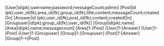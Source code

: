 [User|id(pk);username;password;messageCount;admin]
[Post|id (pk);user_id(fk);area_id(fk);group_id(fk);title;content;messageCount;createdOn]
[Answer|id (pk);user_id(fk);post_id(fk);content;createdOn]
[Groupuser|id(pk);group_id(fk);user_id(fk)]
[Group|id(pk);name]
[Area|id(pk);name;messagecount]
[Area]1-*[Post]
[User]1-*[Answer]
[User]1-*[Post]
[User]1-*[Groupuser]
[Group]1-*[Groupuser]
[Post]1-*[Answer]
[Group]1-*[Post]
